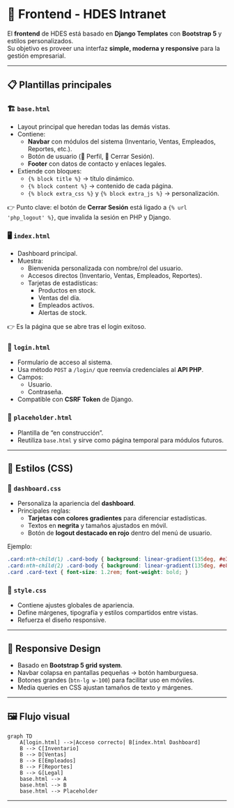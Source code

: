 # 🎨 Frontend - HDES Intranet

El **frontend** de HDES está basado en **Django Templates** con **Bootstrap 5** y estilos personalizados.  
Su objetivo es proveer una interfaz **simple, moderna y responsive** para la gestión empresarial.

---

## 📋 Plantillas principales

### 🏗️ `base.html`
- Layout principal que heredan todas las demás vistas.
- Contiene:
  - **Navbar** con módulos del sistema (Inventario, Ventas, Empleados, Reportes, etc.).
  - Botón de usuario (👤 Perfil, 🚪 Cerrar Sesión).
  - **Footer** con datos de contacto y enlaces legales.
- Extiende con bloques:
  - `{% block title %}` → título dinámico.
  - `{% block content %}` → contenido de cada página.
  - `{% block extra_css %}` y `{% block extra_js %}` → personalización.

👉 Punto clave: el botón de **Cerrar Sesión** está ligado a `{% url 'php_logout' %}`, que invalida la sesión en PHP y Django.

### 🖥️ `index.html`
- Dashboard principal.
- Muestra:
  - Bienvenida personalizada con nombre/rol del usuario.
  - Accesos directos (Inventario, Ventas, Empleados, Reportes).
  - Tarjetas de estadísticas:
    - Productos en stock.
    - Ventas del día.
    - Empleados activos.
    - Alertas de stock.

👉 Es la página que se abre tras el login exitoso.

### 🔑 `login.html`
- Formulario de acceso al sistema.
- Usa método `POST` a `/login/` que reenvía credenciales al **API PHP**.
- Campos:
  - Usuario.
  - Contraseña.
- Compatible con **CSRF Token** de Django.

### 📝 `placeholder.html`
- Plantilla de “en construcción”.
- Reutiliza `base.html` y sirve como página temporal para módulos futuros.

---

## 🎨 Estilos (CSS)

### 📄 `dashboard.css`
- Personaliza la apariencia del **dashboard**.
- Principales reglas:
  - **Tarjetas con colores gradientes** para diferenciar estadísticas.
  - Textos en **negrita** y tamaños ajustados en móvil.
  - Botón de **logout destacado en rojo** dentro del menú de usuario.

Ejemplo:
```css
.card:nth-child(1) .card-body { background: linear-gradient(135deg, #e3f2fd, #bbdefb); }
.card:nth-child(2) .card-body { background: linear-gradient(135deg, #e8f5e9, #c8e6c9); }
.card .card-text { font-size: 1.2rem; font-weight: bold; }
```

### 📄 `style.css`

- Contiene ajustes globales de apariencia.
- Define márgenes, tipografía y estilos compartidos entre vistas.
- Refuerza el diseño responsive.

------

## 📱 Responsive Design

- Basado en **Bootstrap 5 grid system**.
- Navbar colapsa en pantallas pequeñas → botón hamburguesa.
- Botones grandes (`btn-lg w-100`) para facilitar uso en móviles.
- Media queries en CSS ajustan tamaños de texto y márgenes.

------

## 🖼️ Flujo visual

```
graph TD
    A[login.html] -->|Acceso correcto| B[index.html Dashboard]
    B --> C[Inventario]
    B --> D[Ventas]
    B --> E[Empleados]
    B --> F[Reportes]
    B --> G[Legal]
    base.html --> A
    base.html --> B
    base.html --> Placeholder
```

---